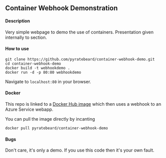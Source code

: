 ## Container Webhook Demonstration


#### Description
Very simple webpage to demo the use of containers. Presentation given internally to section.


#### How to use

```
git clone https://github.com/pyratebeard/container-webhook-demo.git
cd container-webhook-demo
docker build -t webhookdemo .
docker run -d -p 80:80 webhookdemo
```
Navigate to `localhost:80` in your browser.


#### Docker
This repo is linked to a [Docker Hub image](https://hub.docker.com/r/pyratebeard/container-webhook-demo) which then uses a webhook to an Azure Service webapp.

You can pull the image directly by incanting
```
docker pull pyratebeard/container-webhook-demo
```


#### Bugs
Don't care, it's only a demo. If you use this code then it's your own fault.

